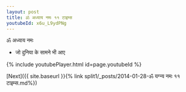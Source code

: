 ```yaml
---
layout: post
title: ॐ अध्याय नमः ११ टाइम्स
youtubeId: x6u_L9ydPNg
---
```

 
 
 ॐ अध्याय नमः  
 
 -  जो दुनिया के सामने भी आए 
 
  
 
  
 
 
 
 
 
 


{% include youtubePlayer.html id=page.youtubeId %}
 
[Next]({{ site.baseurl }}{% link  split1/_posts/2014-01-28-ॐ यग्न्य नमः ११ टाइम्स.md%})
 
